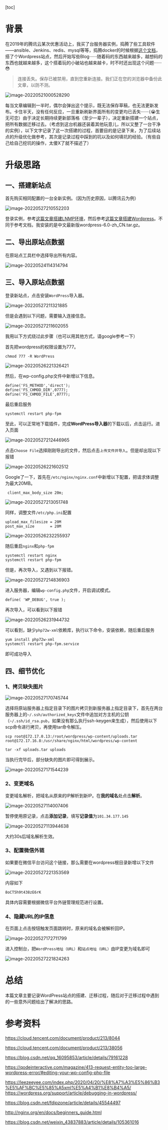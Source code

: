 [toc]

# 背景

在2019年的腾讯云某次优惠活动上，我买了台服务器实例，捣腾了些工具软件——ansible、Jenkins、redis、mysql等等，捣腾docker的时候根据[这个文档](https://hub.docker.com/_/wordpress)，搭了个Wordpress站点，然后开始写些Blog······随着码的东西越来越多，越想码的东西也就越来越多，这个搭着玩的小破站也越来越卡，时不时还出现这个问题······😳

> 连接丢失。保存已被禁用，直到您重新连接。我们正在您的浏览器中备份此文章，以防不测。

![image-20220521000528290](wordpress站点升级记录/image-20220521000528290.png)

每当文章编辑到一半时，偶尔会弹出这个提示，既无法保存草稿，也无法更新发布。卡住半天，没有任何反应，一旦重新刷新界面所有的变更均已丢失······（😭生无可恋）由于决定长期持续更新部落格（至少一辈子），决定重新搭建一个站点，把所有数据迁移过去。（考虑到这台机器还装着其他玩意儿，所以又整了一台干净的实例），以下文字记录了这一次搭建的过程，首要目的是记录下来，为了后续站点的升级优化做参考，其次是记录过程中踩到的坑以及如何填坑的经验。（有些自己给自己挖坑的操作，太傻X了就不描述了）



# 升级思路

## 一、搭建新站点

首先购买相同配置的一台全新实例。（因为历史原因，以腾讯云为例）

![image-20220527210552203](wordpress站点升级记录/image-20220527210552203.png)

登录实例，参考[这篇文章搭建LNMP环境](https://cloud.tencent.com/document/product/213/38056)，然后参考[这篇文章搭建Wordpress](https://cloud.tencent.com/document/product/213/8044)。不同于参考文档，我安装的是中文最新版wordpress-6.0-zh_CN.tar.gz。

## 二、导出原站点数据

在原站点工具栏中选择导出所有内容。

![image-20220524114314794](wordpress站点升级记录/image-20220524114314794.png)

## 三、导入原站点数据

登录新站点，点击安装`WordPress`导入器。

![image-20220527211321885](wordpress站点升级记录/image-20220527211321885.png)

但是会遇到以下问题，需要输入连接信息。

![image-20220527211602055](wordpress站点升级记录/image-20220527211602055.png)

我用以下方式绕过此步骤（也可以用其他方式，请google参考一下）

首先把wordpress的权限设置为777。

```
chmod 777 -R WordPress
```

![image-20220526221326421](wordpress站点升级记录/image-20220526221326421.png)

然后，在wp-config.php文件中新增以下信息。

```
define('FS_METHOD','direct');
define('FS_CHMOD_DIR',0777);
define('FS_CHMOD_FILE',0777);
```

最后重启服务

```
systemctl restart php-fpm
```

至此，可以正常地下载插件，完成**WordPress导入器**的下载以后，点击运行。进入页面

![image-20220527212446965](wordpress站点升级记录/image-20220527212446965.png)

点击`Choose File`选择刚刚导出的文件，然后点击`上传文件并导入`。但是却出现以下报错

![image-20220526221602512](wordpress站点升级记录/image-20220526221602512.png)

Google了一下，首先在`/etc/nginx/nginx.conf`中新增以下配置，把请求体调整为最大20MB。

` client_max_body_size 20m;`

![image-20220527213051748](wordpress站点升级记录/image-20220527213051748.png)



同样，调整文件`/etc/php.ini`配置

```
upload_max_filesize = 20M
post_max_size       = 20M
```

![image-20220526232255937](wordpress站点升级记录/image-20220526232255937.png)

随后重启`nginx`和`php-fpm`

```
systemctl restart nginx
systemctl restart php-fpm
```

但是，再次导入，又遇到以下报错。

![image-20220527214836903](wordpress站点升级记录/image-20220527214836903.png)

进入服务器，编辑`wp-config.php`文件，开启调试模式。

```
define( 'WP_DEBUG', true );
```

再次导入，可以看到以下报错

![image-20220526231944732](wordpress站点升级记录/image-20220526231944732.png)

可以看到，缺少`php72w-xml`依赖库，执行以下命令，安装依赖，随后重启服务

```
yum install php72w-xml
systemctl restart php-fpm.service
```

即可成功导入

## 四、细节优化

### 1、拷贝缺失图片

![image-20220527170745744](wordpress站点升级记录/image-20220527170745744.png)

选择将原站服务器上指定目录下的图片拷贝到新服务器上指定目录下，首先在两台服务器上的`~/.ssh/authorized_keys`文件中追加对方主机的公钥（`~/.ssh/id_rsa.pub`，如果没有那么执行ssh-keygen来生成），然后使用以下scp命令进行拷贝，再使用tar命令解压。

```
scp root@172.17.0.13:/root/wordpress/wp-content/uploads.tar root@172.17.16.8:/usr/share/nginx/html/wordpress/wp-content

tar -xf uploads.tar uploads
```

当执行完毕后，部分缺失的图片即可得到展示。

![image-20220527171544239](wordpress站点升级记录/image-20220527171544239.png)

### 2、变更域名

变更域名解析，把域名从原来的IP解析到新IP。在**我的域名**处点击**解析**。

![image-20220527114007406](wordpress站点升级记录/image-20220527114007406.png)

暂停使用原记录，点击**添加记录**，填写**记录值**为`101.34.177.145`

![image-20220527113944638](wordpress站点升级记录/image-20220527113944638.png)

大约30s后域名解析生效。



### 3、配置微信外链

如果要在微信平台访问这个链接，那么需要在wordpress根目录新增以下文件

![image-20220527221353569](wordpress站点升级记录/image-20220527221353569.png)

内容如下

```
8oCT5h9t438zE6rK
```

具体内容需要根据微信平台外链管理规范进行设置。



### 4、隐藏URL的IP信息

在页面上点击按钮触发页面跳转时，原来的域名会被解析回IP。

![image-20220527172711799](wordpress站点升级记录/image-20220527172711799.png)



进入控制台，把`WordPress地址（URL）`和`站点地址（URL）`由IP变更为域名即可

![image-20220527221824263](wordpress站点升级记录/image-20220527221824263.png)





# 总结

本篇文章主要记录WordPress站点的搭建、迁移过程，随后对于迁移过程中遇到的一些意外问题给出了解决的思路。



# 参考资料

https://cloud.tencent.com/document/product/213/8044

https://cloud.tencent.com/document/product/213/38056

https://blog.csdn.net/qq_16095853/article/details/79161228

https://qodeinteractive.com/magazine/413-request-entity-too-large-wordpress-error/#editing-your-wp-config-php-file

https://leezeeyee.com/index.php/2020/04/20/%E8%A7%A3%E5%86%B3%E5%AF%BC%E5%85%A5xml%E5%A4%B1%E8%B4%A5/
https://wordpress.org/support/article/debugging-in-wordpress/

https://blog.csdn.net/fdipzone/article/details/45544497

http://nginx.org/en/docs/beginners_guide.html

https://blog.csdn.net/weixin_43837883/article/details/105361016